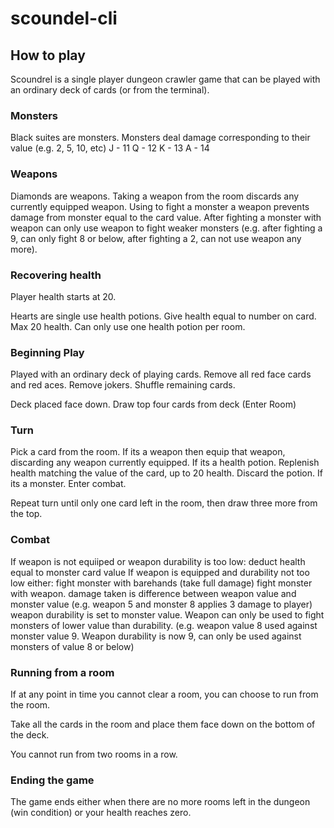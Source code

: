 # scoundel-cli

## How to play

Scoundrel is a single player dungeon crawler game that can be played with an ordinary deck of cards (or from the terminal).


### Monsters
Black suites are monsters. 
Monsters deal damage corresponding to their value (e.g. 2, 5, 10, etc)
J - 11
Q - 12
K - 13
A - 14

### Weapons

Diamonds are weapons.
Taking a weapon from the room discards any currently equipped weapon.
Using to fight a monster a weapon prevents damage from monster equal to the card value.
After fighting a monster with weapon can only use weapon to fight weaker monsters (e.g. after fighting a 9, can only fight 8 or below, after fighting a 2, can not use weapon any more).

### Recovering health

Player health starts at 20. 

Hearts are single use health potions.
Give health equal to number on card. Max 20 health.
Can only use one health potion per room.

### Beginning Play

Played with an ordinary deck of playing cards.
Remove all red face cards and red aces.
Remove jokers.
Shuffle remaining cards.

Deck placed face down.
Draw top four cards from deck (Enter Room)

### Turn

Pick a card from the room.
If its a weapon then equip that weapon, discarding any weapon currently equipped.
If its a health potion. Replenish health matching the value of the card, up to 20 health. Discard the potion.
If its a monster. Enter combat.

Repeat turn until only one card left in the room, then draw three more from the top.

### Combat

If weapon is not equiiped or weapon durability is too low:
  deduct health equal to monster card value
If weapon is equipped and durability not too low
  either:
    fight monster with barehands (take full damage)
    fight monster with weapon. 
      damage taken is difference between weapon value and monster value (e.g. weapon 5 and monster 8 applies 3 damage to player)
      weapon durability is set to monster value. Weapon can only be used to fight monsters of lower value than durability. (e.g. weapon value 8 used against monster value 9. Weapon durability is now 9, can only be used against monsters of value 8 or below)

### Running from a room

If at any point in time you cannot clear a room, you can choose to run from the room. 

Take all the cards in the room and place them face down on the bottom of the deck.

You cannot run from two rooms in a row.

### Ending the game

The game ends either when there are no more rooms left in the dungeon (win condition) or your health reaches zero.
